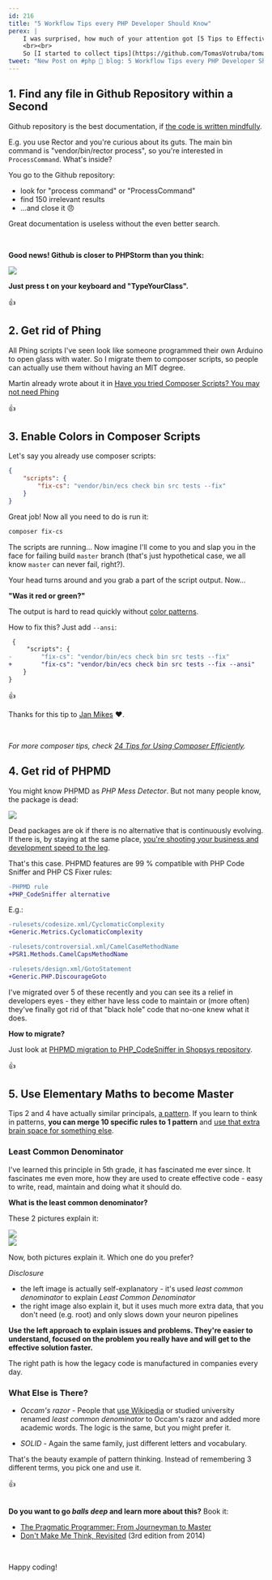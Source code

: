 ```yaml
---
id: 216
title: "5 Workflow Tips every PHP Developer Should Know"
perex: |
    I was surprised, how much of your attention got [5 Tips to Effective Work with Github Repository](/blog/2019/02/25/5-tips-to-effective-work-with-github-repository/) post.
    <br><br>
    So [I started to collect tips](https://github.com/TomasVotruba/tomasvotruba.cz/issues/226) I use on training and mentoring that I don't even notice, but others find fascinating. Here is 5 of them.
tweet: "New Post on #php 🐘 blog: 5 Workflow Tips every PHP Developer Should Know"
---
```


## 1. Find any file in Github Repository within a Second

Github repository is the best documentation, if [the code is written mindfully](/blog/2019/06/17/how-to-upgrade-meetup-com-api-to-oauth2-with-guzzle/).

E.g. you use Rector and you're curious about its guts. The main bin command is "vendor/bin/rector process", so you're interested in `ProcessCommand`. What's inside?

You go to the Github repository:

- look for "process command" or "ProcessCommand"
- find 150 irrelevant results
- ...and close it 😠

Great documentation is useless without the even better search.

<br>

**Good news! Github is closer to PHPStorm than you think:**

<img src="/assets/images/posts/2019/php_workflow_tips/hit_t.gif" class="img-thumbnail" style="max-width:35em">

**Just press <span class="btn btn-light btn-outline-dark">t</span> on your keyboard and "TypeYourClass".**

<div class="fa-2x mt-3">👍</div>

## 2. Get rid of Phing

All Phing scripts I've seen look like someone programmed their own Arduino to open glass with water.
So I migrate them to composer scripts, so people can actually use them without having an MIT degree.

Martin already wrote about it in [Have you tried Composer Scripts? You may not need Phing](https://blog.martinhujer.cz/have-you-tried-composer-scripts/)

<div class="fa-2x mt-3">👍</div>

## 3. Enable Colors in Composer Scripts

Let's say you already use composer scripts:

```json
{
    "scripts": {
        "fix-cs": "vendor/bin/ecs check bin src tests --fix"
    }
}
```

Great job! Now all you need to do is run it:

```bash
composer fix-cs
```

The scripts are running... Now imagine I'll come to you and slap you in the face for failing build `master` branch (that's just hypothetical case, we all know `master` can never fail, right?).

Your head turns around and you grab a part of the script output. Now...

**"Was it <span class="text-danger">red</span> or <span class="text-success">green</span>?"**

The output is hard to read quickly without [color patterns](https://www.amazon.com/Design-Everyday-Things-Donald-Norman/dp/1452654123).

How to fix this? Just add `--ansi`:

```diff
 {
     "scripts": {
-        "fix-cs": "vendor/bin/ecs check bin src tests --fix"
+        "fix-cs": "vendor/bin/ecs check bin src tests --fix --ansi"
    }
}
```

<div class="fa-2x mt-3 mb-4">👍</div>

Thanks for this tip to [Jan Mikes](https://janmikes.cz/) ❤️️.

<br>

*For more composer tips, check [24 Tips for Using Composer Efficiently](https://blog.martinhujer.cz/17-tips-for-using-composer-efficiently/).*

## 4. Get rid of PHPMD

You might know PHPMD as *PHP Mess Detector*. But not many people know, the package is dead:

<img src="/assets/images/posts/2019/php_workflow_tips/barely.png" class="img-thumbnail">

Dead packages are ok if there is no alternative that is continuously evolving. If there is, by staying at the same place, [you're shooting your business and development speed to the leg](/blog/2019/03/11/why-we-migrated-from-nette-to-symfony-in-3-weeks-part-3/).

That's this case. PHPMD features are 99 % compatible with PHP Code Sniffer and PHP CS Fixer rules:

```diff
-PHPMD rule
+PHP_CodeSniffer alternative
```

E.g.:

```diff
-rulesets/codesize.xml/CyclomaticComplexity
+Generic.Metrics.CyclomaticComplexity

-rulesets/controversial.xml/CamelCaseMethodName
+PSR1.Methods.CamelCapsMethodName

-rulesets/design.xml/GotoStatement
+Generic.PHP.DiscourageGoto
```

I've migrated over 5 of these recently and you can see its a relief in developers eyes - they either have less code to maintain or (more often) they've finally got rid of that "black hole" code that no-one knew what it does.

**How to migrate?**

Just look at [PHPMD migration to PHP_CodeSniffer in Shopsys repository](https://github.com/shopsys/shopsys/search?p=2&q=phpmd&type=Commits).

<div class="fa-2x mt-3">👍</div>

## 5. Use Elementary Maths to become Master

Tips 2 and 4 have actually similar principals, [a pattern](/blog/2019/04/15/pattern-refactoring/). If you learn to think in patterns, **you can merge 10 specific rules to 1 pattern** and [use that extra brain space for something else](/blog/2018/09/13/your-brain-is-your-garden/).

### Least Common Denominator

I've learned this principle in 5th grade, it has fascinated me ever since. It fascinates me even more, how they are used to create effective code - easy to write, read, maintain and doing what it should do.

**What is the least common denominator?**

These 2 pictures explain it:

<div class="row">
    <div class="col-12 col-md-6">
        <img src="/assets/images/posts/2019/php_workflow_tips/least.gif" class="img-thumbnail">
    </div>
    <div class="col-12 col-md-6">
        <img src="/assets/images/posts/2019/php_workflow_tips/not_so_least.gif" class="img-thumbnail">
    </div>
</div>

Now, both pictures explain it. Which one do you prefer?

*Disclosure*

- the left image is actually self-explanatory - it's used *least common denominator* to explain *Least Common Denominator*
- the right image also explain it, but it uses much more extra data, that you don't need (e.g. root) and only slows down your neuron pipelines

**Use the left approach to explain issues and problems. They're easier to understand, focused on the problem you really have and will get to the effective solution faster.**

The right path is how the legacy code is manufactured in companies every day.

### What Else is There?

- *Occam's razor* - People that [use Wikipedia](https://simple.wikipedia.org/wiki/Occam%27s_razor) or studied university renamed *least common denominator* to Occam's razor and added more academic words. The logic is the same, but you might prefer it.

- *SOLID* - Again the same family, just different letters and vocabulary.

That's the beauty example of pattern thinking. Instead of remembering 3 different terms, you pick one and use it.

<div class="fa-2x mt-3">👍</div>

<br>

**Do you want to go *balls deep* and learn more about this?** Book it:

- [The Pragmatic Programmer: From Journeyman to Master](https://www.amazon.com/Pragmatic-Programmer-Journeyman-Master-ebook/dp/B003GCTQAE)
- [Don't Make Me Think, Revisited](https://www.amazon.com/Dont-Make-Think-Revisited-Usability/dp/0321965515) (3rd edition from 2014)


<br>

Happy coding!
